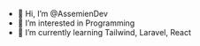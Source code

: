 - 👋 Hi, I’m @AssemienDev
- 👀 I’m interested in Programming
- 🌱 I’m currently learning Tailwind, Laravel, React

<!---
AssemienDev/AssemienDev is a ✨ special ✨ repository because its `README.md` (this file) appears on your GitHub profile.
You can click the Preview link to take a look at your changes.
--->
